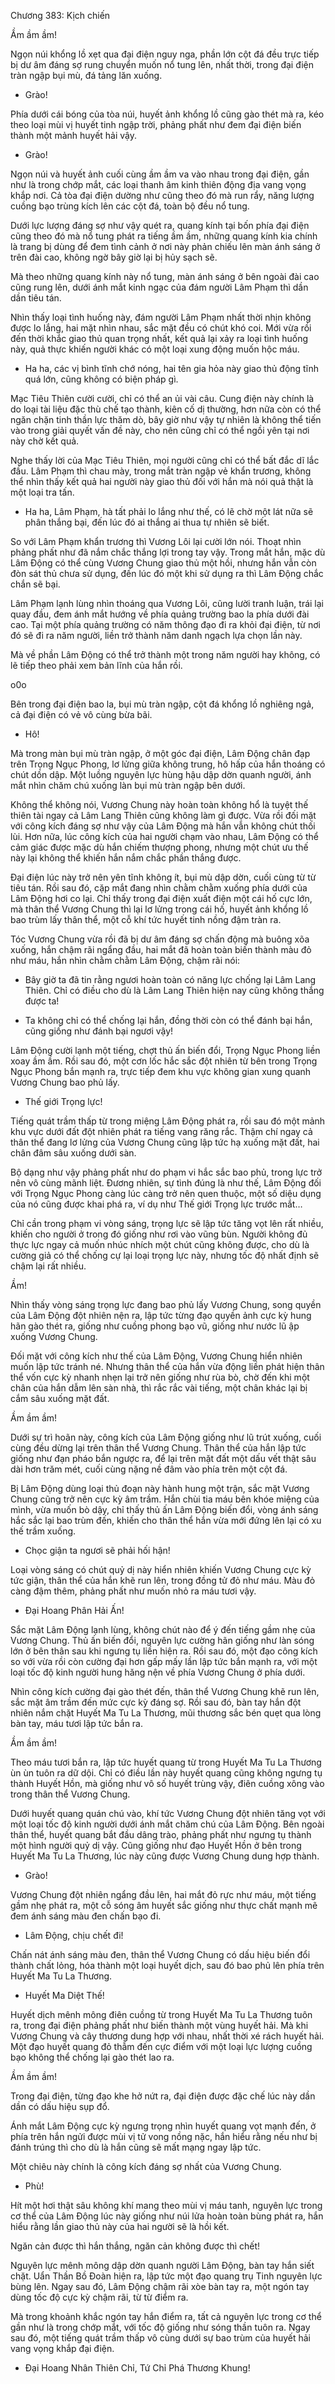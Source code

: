 




Chương 383: Kịch chiến


Ầm ầm ầm!

Ngọn núi khổng lồ xẹt qua đại điện nguy nga, phần lớn cột đá đều trực tiếp bị dư âm đáng sợ rung chuyển muốn nổ tung lên, nhất thời, trong đại điện tràn ngập bụi mù, đá tảng lăn xuống.

- Grào!

Phía dưới cái bóng của tòa núi, huyết ảnh khổng lồ cũng gào thét mà ra, kéo theo loại mùi vị huyết tinh ngập trời, phảng phất như đem đại điện biến thành một mảnh huyết hải vậy.

- Grào!

Ngọn núi và huyết ảnh cuối cùng ầm ầm va vào nhau trong đại điện, gần như là trong chớp mắt, các loại thanh âm kinh thiên động địa vang vọng khắp nơi. Cả tòa đại điện dường như cũng theo đó mà run rẩy, năng lượng cuồng bạo trùng kích lên các cột đá, toàn bộ đều nổ tung.

Dưới lực lượng đáng sợ như vậy quét ra, quang kính tại bốn phía đại điện cũng theo đó mà nổ tung phát ra tiếng ầm ầm, những quang kính kia chính là trang bị dùng để đem tình cảnh ở nơi này phản chiếu lên màn ánh sáng ở trên đài cao, không ngờ bây giờ lại bị hủy sạch sẽ.

Mà theo những quang kính này nổ tung, màn ánh sáng ở bên ngoài đài cao cũng rung lên, dưới ánh mắt kinh ngạc của đám người Lâm Phạm thì dần dần tiêu tán.

Nhìn thấy loại tình huống này, đám người Lâm Phạm nhất thời nhịn không được lo lắng, hai mặt nhìn nhau, sắc mặt đều có chút khó coi. Mới vừa rồi đến thời khắc giao thủ quan trọng nhất, kết quả lại xảy ra loại tình huống này, quả thực khiến người khác có một loại xung động muốn hộc máu.

- Ha ha, các vị bình tĩnh chớ nóng, hai tên gia hỏa này giao thủ động tĩnh quá lớn, cũng không có biện pháp gì.

Mạc Tiêu Thiên cười cười, chỉ có thể an ủi vài câu. Cung điện này chính là do loại tài liệu đặc thù chế tạo thành, kiên cố dị thường, hơn nữa còn có thể ngăn chặn tinh thần lực thăm dò, bây giờ như vậy tự nhiên là không thể tiến vào trong giải quyết vấn đề này, cho nên cũng chỉ có thể ngồi yên tại nơi này chờ kết quả.

Nghe thấy lời của Mạc Tiêu Thiên, mọi người cũng chỉ có thể bất đắc dĩ lắc đầu. Lâm Phạm thì chau mày, trong mắt tràn ngập vẻ khẩn trương, không thể nhìn thấy kết quả hai người này giao thủ đối với hắn mà nói quả thật là một loại tra tấn.

- Ha ha, Lâm Phạm, hà tất phải lo lắng như thế, có lẽ chờ một lát nữa sẽ phân thắng bại, đến lúc đó ai thắng ai thua tự nhiên sẽ biết.

So với Lâm Phạm khẩn trương thì Vương Lôi lại cười lớn nói. Thoạt nhìn phảng phất như đã nắm chắc thắng lợi trong tay vậy. Trong mắt hắn, mặc dù Lâm Động có thể cùng Vương Chung giao thủ một hồi, nhưng hắn vẫn còn đòn sát thủ chưa sử dụng, đến lúc đó một khi sử dụng ra thì Lâm Động chắc chắn sẽ bại.

Lâm Phạm lạnh lùng nhìn thoáng qua Vương Lôi, cũng lười tranh luận, trái lại quay đầu, đem ánh mắt hướng về phía quảng trường bao la phía dưới đài cao. Tại một phía quảng trường có năm thông đạo đi ra khỏi đại điện, từ nơi đó sẽ đi ra năm người, liền trở thành năm danh ngạch lựa chọn lần này.

Mà về phần Lâm Động có thể trở thành một trong năm người hay không, có lẽ tiếp theo phải xem bản lĩnh của hắn rồi.

o0o

Bên trong đại điện bao la, bụi mù tràn ngập, cột đá khổng lồ nghiêng ngả, cả đại điện có vẻ vô cùng bừa bãi.

- Hô!

Mà trong màn bụi mù tràn ngập, ở một góc đại điện, Lâm Động chân đạp trên Trọng Ngục Phong, lơ lửng giữa không trung, hô hấp của hắn thoáng có chút dồn dập. Một luồng nguyên lực hùng hậu dập dờn quanh người, ánh mắt nhìn chăm chú xuống làn bụi mù tràn ngập bên dưới.

Không thể không nói, Vương Chung này hoàn toàn không hổ là tuyệt thế thiên tài ngay cả Lâm Lang Thiên cũng không làm gì được. Vừa rồi đối mặt với công kích đáng sợ như vậy của Lâm Động mà hắn vẫn không chút thối lùi. Hơn nữa, lúc công kích của hai người chạm vào nhau, Lâm Động có thể cảm giác được mặc dù hắn chiếm thượng phong, nhưng một chút ưu thế này lại không thể khiến hắn nắm chắc phần thắng được.

Đại điện lúc này trở nên yên tĩnh không ít, bụi mù dập dờn, cuối cùng từ từ tiêu tán. Rồi sau đó, cặp mắt đang nhìn chằm chằm xuống phía dưới của Lâm Động hơi co lại. Chỉ thấy trong đại điện xuất điện một cái hố cực lớn, mà thân thể Vương Chung thì lại lơ lửng trong cái hố, huyết ảnh khổng lồ bao trùm lấy thân thể, một cỗ khí tức huyết tinh nồng đậm tràn ra.

Tóc Vương Chung vừa rồi đã bị dư âm đáng sợ chấn động mà buông xõa xuống, hắn chậm rãi ngẩng đầu, hai mắt đã hoàn toàn biến thành màu đỏ như máu, hắn nhìn chằm chằm Lâm Động, chậm rãi nói:

- Bây giờ ta đã tin rằng ngươi hoàn toàn có năng lực chống lại Lâm Lang Thiên. Chỉ có điều cho dù là Lâm Lang Thiên hiện nay cũng không thắng được ta!

- Ta không chỉ có thể chống lại hắn, đồng thời còn có thể đánh bại hắn, cũng giống như đánh bại ngươi vậy!

Lâm Động cười lạnh một tiếng, chợt thủ ấn biến đổi, Trọng Ngục Phong liền xoay ầm ầm. Rồi sau đó, một cơn lốc hắc sắc đột nhiên từ bên trong Trọng Ngục Phong bắn mạnh ra, trực tiếp đem khu vực không gian xung quanh Vương Chung bao phủ lấy.

- Thế giới Trọng lực!

Tiếng quát trầm thấp từ trong miệng Lâm Động phát ra, rồi sau đó một mảnh khu vực dưới đất đột nhiên phát ra tiếng vang răng rắc. Thậm chí ngay cả thân thể đang lơ lửng của Vương Chung cũng lập tức hạ xuống mặt đất, hai chân đâm sâu xuống dưới sàn.

Bộ dạng như vậy phảng phất như do phạm vi hắc sắc bao phủ, trong lực trở nên vô cùng mãnh liệt. Đương nhiên, sự tình đúng là như thế, Lâm Động đối với Trọng Ngục Phong càng lúc càng trở nên quen thuộc, một số diệu dụng của nó cũng được khai phá ra, ví dụ như Thế giới Trọng lực trước mắt…

Chỉ cần trong phạm vi vòng sáng, trọng lực sẽ lập tức tăng vọt lên rất nhiều, khiến cho người ở trong đó giống như rơi vào vũng bùn. Người không đủ thực lực ngay cả muốn nhúc nhích một chút cũng không được, cho dù là cường giả có thể chống cự lại loại trọng lực này, nhưng tốc độ nhất định sẽ chậm lại rất nhiều.

Ầm!

Nhìn thấy vòng sáng trọng lực đang bao phủ lấy Vương Chung, song quyền của Lâm Động đột nhiên nện ra, lập tức từng đạo quyền ảnh cực kỳ hung hãn gào thét ra, giống như cuồng phong bạo vũ, giống như nước lũ ập xuống Vương Chung.

Đối mặt với công kích như thế của Lâm Động, Vương Chung hiển nhiên muốn lập tức tránh né. Nhưng thân thể của hắn vừa động liền phát hiện thân thể vốn cực kỳ nhanh nhẹn lại trở nên giống như rùa bò, chờ đến khi một chân của hắn dẫm lên sàn nhà, thì rắc rắc vài tiếng, một chân khác lại bị cắm sâu xuống mặt đất.

Ầm ầm ầm!

Dưới sự trì hoãn này, công kích của Lâm Động giống như lũ trút xuống, cuối cùng đều dừng lại trên thân thể Vương Chung. Thân thể của hắn lập tức giống như đạn pháo bắn ngược ra, để lại trên mặt đất một dấu vết thật sâu dài hơn trăm mét, cuối cùng nặng nề đâm vào phía trên một cột đá.

Bị Lâm Động dùng loại thủ đoạn này hành hung một trận, sắc mặt Vương Chung cũng trở nên cực kỳ âm trầm. Hắn chùi tia máu bên khóe miệng của mình, vừa muốn bò dậy, chỉ thấy thủ ấn Lâm Động biến đổi, vòng ánh sáng hắc sắc lại bao trùm đến, khiến cho thân thể hắn vừa mới đứng lên lại có xu thế trầm xuống.

- Chọc giận ta ngươi sẽ phải hối hận!

Loại vòng sáng có chút quỷ dị này hiển nhiên khiến Vương Chung cực kỳ tức giận, thân thể của hắn khẽ run lên, trong đồng tử đỏ như máu. Màu đỏ càng đậm thêm, phảng phất như muốn nhỏ ra máu tươi vậy.

- Đại Hoang Phân Hải Ấn!

Sắc mặt Lâm Động lạnh lùng, không chút nào để ý đến tiếng gầm nhẹ của Vương Chung. Thủ ấn biến đổi, nguyên lực cường hãn giống như làn sóng lớn ở bên thân sau khi ngưng tụ liền hiện ra. Rồi sau đó, một đạo công kích so với vừa rồi còn cường đại hơn gấp mấy lần lập tức bắn mạnh ra, với một loại tốc độ kinh người hung hăng nện về phía Vương Chung ở phía dưới.

Nhìn công kích cường đại gào thét đến, thân thể Vương Chung khẽ run lên, sắc mặt âm trầm đến mức cực kỳ đáng sợ. Rồi sau đó, bàn tay hắn đột nhiên nắm chặt Huyết Ma Tu La Thương, mũi thương sắc bén quẹt qua lòng bàn tay, máu tươi lập tức bắn ra.

Ầm ầm ầm!

Theo máu tươi bắn ra, lập tức huyết quang từ trong Huyết Ma Tu La Thương ùn ùn tuôn ra dữ dội. Chỉ có điều lần này huyết quang cũng không ngưng tụ thành Huyết Hồn, mà giống như vô số huyết trùng vậy, điên cuồng xông vào trong thân thể Vương Chung.

Dưới huyết quang quán chú vào, khí tức Vương Chung đột nhiên tăng vọt với một loại tốc độ kinh người dưới ánh mắt chăm chú của Lâm Động. Bên ngoài thân thể, huyết quang bắt đầu dâng trào, phảng phất như ngưng tụ thành một hình người quỷ dị vậy. Cũng giống như đạo Huyết Hồn ở bên trong Huyết Ma Tu La Thương, lúc này cũng được Vương Chung dung hợp thành.

- Grào!

Vương Chung đột nhiên ngẩng đầu lên, hai mắt đỏ rực như máu, một tiếng gầm nhẹ phát ra, một cỗ sóng âm huyết sắc giống như thực chất mạnh mẽ đem ánh sáng màu đen chấn bạo đi.

- Lâm Động, chịu chết đi!

Chấn nát ánh sáng màu đen, thân thể Vương Chung có dấu hiệu biến đổi thành chất lỏng, hóa thành một loại huyết dịch, sau đó bao phủ lên phía trên Huyết Ma Tu La Thương.

- Huyết Ma Diệt Thế!

Huyết dịch mênh mông điên cuồng từ trong Huyết Ma Tu La Thương tuôn ra, trong đại điện phảng phất như biến thành một vùng huyết hải. Mà khi Vương Chung và cây thương dung hợp với nhau, nhất thời xé rách huyết hải. Một đạo huyết quang đỏ thẫm đến cực điểm với một loại lực lượng cuồng bạo không thể chống lại gào thét lao ra.

Ầm ầm ầm!

Trong đại điện, từng đạo khe hở nứt ra, đại điện được đặc chế lúc này dần dần có dấu hiệu sụp đổ.

Ánh mắt Lâm Động cực kỳ ngưng trọng nhìn huyết quang vọt mạnh đến, ở phía trên hắn ngửi được mùi vị tử vong nồng nặc, hắn hiểu rằng nếu như bị đánh trúng thì cho dù là hắn cũng sẽ mất mạng ngay lập tức.

Một chiêu này chính là công kích đáng sợ nhất của Vương Chung.

- Phù!

Hít một hơi thật sâu không khí mang theo mùi vị máu tanh, nguyên lực trong cơ thể của Lâm Động lúc này giống như núi lửa hoàn toàn bùng phát ra, hắn hiểu rằng lần giao thủ này của hai người sẽ là hồi kết.

Ngăn cản được thì hắn thắng, ngăn cản không được thì chết!

Nguyên lực mênh mông dập dờn quanh người Lâm Động, bàn tay hắn siết chặt. Uẩn Thần Bồ Đoàn hiện ra, lập tức một đạo quang trụ Tinh nguyên lực bùng lên. Ngay sau đó, Lâm Động chậm rãi xòe bàn tay ra, một ngón tay dùng tốc độ cực kỳ chậm rãi, từ từ điểm ra.

Mà trong khoảnh khắc ngón tay hắn điểm ra, tất cả nguyên lực trong cơ thể gần như là trong chớp mắt, với tốc độ giống như sóng thần tuôn ra. Ngay sau đó, một tiếng quát trầm thấp vô cùng dưới sự bao trùm của huyết hải vang vọng khắp đại điện.

- Đại Hoang Nhân Thiên Chỉ, Tứ Chỉ Phá Thương Khung!




